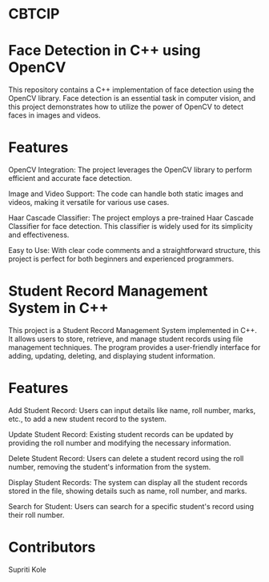 # CBTCIP
# Face Detection in C++ using OpenCV
This repository contains a C++ implementation of face detection using the OpenCV library. Face detection is an essential task in computer vision, and this project demonstrates how to utilize the power of OpenCV to detect faces in images and videos.

# Features
OpenCV Integration: The project leverages the OpenCV library to perform efficient and accurate face detection.

Image and Video Support: The code can handle both static images and videos, making it versatile for various use cases.

Haar Cascade Classifier: The project employs a pre-trained Haar Cascade Classifier for face detection. This classifier is widely used for its simplicity and effectiveness.

Easy to Use: With clear code comments and a straightforward structure, this project is perfect for both beginners and experienced programmers.

# Student Record Management System in C++
This project is a Student Record Management System implemented in C++. It allows users to store, retrieve, and manage student records using file management techniques. The program provides a user-friendly interface for adding, updating, deleting, and displaying student information.

# Features
Add Student Record: Users can input details like name, roll number, marks, etc., to add a new student record to the system.

Update Student Record: Existing student records can be updated by providing the roll number and modifying the necessary information.

Delete Student Record: Users can delete a student record using the roll number, removing the student's information from the system.

Display Student Records: The system can display all the student records stored in the file, showing details such as name, roll number, and marks.

Search for Student: Users can search for a specific student's record using their roll number.

# Contributors
Supriti Kole
